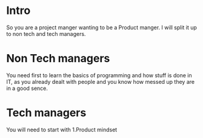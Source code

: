 # Intro
So you are a project manger wanting to be a Product manger. I will split it up to non tech and tech managers.
# Non Tech managers
You need first to learn the basics of programming and how stuff is done in IT, as you already dealt with people and you know how messed up they are in a good sence.
# Tech managers
You will need to start with 1.Product mindset